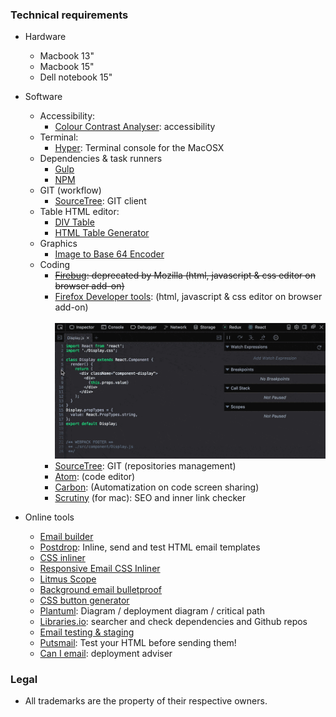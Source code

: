 ### Technical requirements 

* Hardware
	- Macbook 13"
	- Macbook 15"
	- Dell notebook 15"

* Software
     - Accessibility:
        - [Colour Contrast Analyser](https://developer.paciellogroup.com/resources/contrastanalyser/): accessibility
     - Terminal:
        - [Hyper](https://hyper.is/): Terminal console for the MacOSX
     - Dependencies & task runners
          - [Gulp](https://gulpjs.com/)
          - [NPM](https://www.npmjs.com/)
     - GIT (workflow)
          - [SourceTree](https://www.sourcetreeapp.com/): GIT client
     - Table HTML editor:
          - [DIV Table](https://divtable.com/generator/)
          - [HTML Table Generator](https://www.tablesgenerator.com/html_tables)
     - Graphics
          - [Image to Base 64 Encoder](https://apps.apple.com/us/app/image-to-base64-encoder/id1479205687)
     - Coding
          - ~~[Firebug](https://getfirebug.com/): deprecated by Mozilla (html, javascript & css editor on browser add-on)~~ 
          - [Firefox Developer tools](https://developer.mozilla.org/en-US/docs/Tools): (html, javascript & css editor on browser add-on)
        <BR></BR>
        ![hero-debugger-ani.7e04d95e76ea.gif](images/3338372203-hero-debugger-ani.7e04d95e76ea.gif)
          - [SourceTree](https://www.sourcetreeapp.com/): GIT (repositories management)
          - [Atom](https://atom.io): (code editor)
          - [Carbon](https://carbon.now.sh/): (Automatization on code screen sharing)
          - [Scrutiny](http://peacockmedia.software/mac/scrutiny/) (for mac): SEO and inner link checker

* Online tools
    - [Email builder](https://litmus.com/email-builder)
    - [Postdrop](https://app.postdrop.io/editor): Inline, send and test HTML email templates
    - [CSS inliner](https://www.campaignmonitor.com/resources/tools/css-inliner/)
    - [Responsive Email CSS Inliner](https://htmlemail.io/inline/)
    - [Litmus Scope](https://litmus.com/scope/)
    - [Background email bulletproof](https://backgrounds.cm/)
    - [CSS button generator](https://buttons.cm/)
    - [Plantuml](http://www.plantuml.com/plantuml/uml/): Diagram / deployment diagram / critical path 
    - [Libraries.io](https://libraries.io/): searcher and check dependencies and Github repos
    - [Email testing & staging](https://mailtrap.io/)
    - [Putsmail](https://putsmail.com/): Test your HTML before sending them!
    - [Can I email](https://www.caniemail.com/): deployment adviser

### Legal

* All trademarks are the property of their respective owners.
